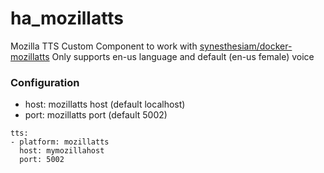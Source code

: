 # ha_mozillatts
Mozilla TTS Custom Component to work with [synesthesiam/docker-mozillatts](https://github.com/synesthesiam/docker-mozillatts) 
Only supports en-us language and default (en-us female) voice

### Configuration
* host: mozillatts host (default localhost)
* port: mozillatts port (default 5002)
```
tts:
- platform: mozillatts
  host: mymozillahost
  port: 5002
```
